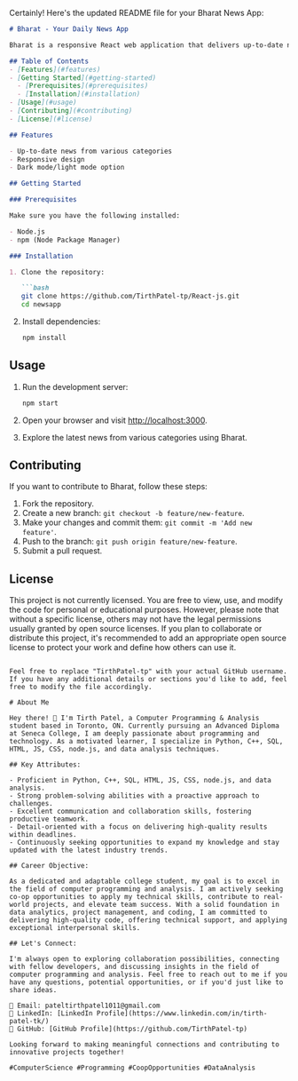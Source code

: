 Certainly! Here's the updated README file for your Bharat News App:

```markdown
# Bharat - Your Daily News App

Bharat is a responsive React web application that delivers up-to-date news from various categories such as sports, business, entertainment, comedy, and more. The app also features a dark mode/light mode option for user preference.

## Table of Contents
- [Features](#features)
- [Getting Started](#getting-started)
  - [Prerequisites](#prerequisites)
  - [Installation](#installation)
- [Usage](#usage)
- [Contributing](#contributing)
- [License](#license)

## Features

- Up-to-date news from various categories
- Responsive design
- Dark mode/light mode option

## Getting Started

### Prerequisites

Make sure you have the following installed:

- Node.js
- npm (Node Package Manager)

### Installation

1. Clone the repository:

   ```bash
   git clone https://github.com/TirthPatel-tp/React-js.git
   cd newsapp
   ```

2. Install dependencies:

   ```bash
   npm install
   ```

## Usage

1. Run the development server:

   ```bash
   npm start
   ```

2. Open your browser and visit [http://localhost:3000](http://localhost:3000).

3. Explore the latest news from various categories using Bharat.

## Contributing

If you want to contribute to Bharat, follow these steps:

1. Fork the repository.
2. Create a new branch: `git checkout -b feature/new-feature`.
3. Make your changes and commit them: `git commit -m 'Add new feature'`.
4. Push to the branch: `git push origin feature/new-feature`.
5. Submit a pull request.

## License

This project is not currently licensed. You are free to view, use, and modify the code for personal or educational purposes. However, please note that without a specific license, others may not have the legal permissions usually granted by open source licenses. If you plan to collaborate or distribute this project, it's recommended to add an appropriate open source license to protect your work and define how others can use it.
```

Feel free to replace "TirthPatel-tp" with your actual GitHub username. If you have any additional details or sections you'd like to add, feel free to modify the file accordingly.

# About Me

Hey there! 👋 I'm Tirth Patel, a Computer Programming & Analysis student based in Toronto, ON. Currently pursuing an Advanced Diploma at Seneca College, I am deeply passionate about programming and technology. As a motivated learner, I specialize in Python, C++, SQL, HTML, JS, CSS, node.js, and data analysis techniques.

## Key Attributes:

- Proficient in Python, C++, SQL, HTML, JS, CSS, node.js, and data analysis.
- Strong problem-solving abilities with a proactive approach to challenges.
- Excellent communication and collaboration skills, fostering productive teamwork.
- Detail-oriented with a focus on delivering high-quality results within deadlines.
- Continuously seeking opportunities to expand my knowledge and stay updated with the latest industry trends.

## Career Objective:

As a dedicated and adaptable college student, my goal is to excel in the field of computer programming and analysis. I am actively seeking co-op opportunities to apply my technical skills, contribute to real-world projects, and elevate team success. With a solid foundation in data analytics, project management, and coding, I am committed to delivering high-quality code, offering technical support, and applying exceptional interpersonal skills.

## Let's Connect:

I'm always open to exploring collaboration possibilities, connecting with fellow developers, and discussing insights in the field of computer programming and analysis. Feel free to reach out to me if you have any questions, potential opportunities, or if you'd just like to share ideas.

📧 Email: pateltirthpatel1011@gmail.com
🔗 LinkedIn: [LinkedIn Profile](https://www.linkedin.com/in/tirth-patel-tk/)
💼 GitHub: [GitHub Profile](https://github.com/TirthPatel-tp)

Looking forward to making meaningful connections and contributing to innovative projects together!

#ComputerScience #Programming #CoopOpportunities #DataAnalysis
